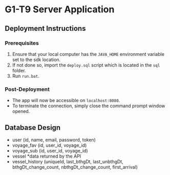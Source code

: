 # G1-T9 Server Application

## Deployment Instructions

### Prerequisites 
1. Ensure that your local computer has the `JAVA_HOME` environment variable set to the sdk location.
2. If not done so, import the `deploy.sql` script which is located in the `sql` folder.
3. Run `run.bat`. 

### Post-Deployment
- The app will now be accessible on `localhost:8080`.
- To terminate the connection, simply close the command prompt window opened.


## Database Design
- user (id, name, email, password, token) 
- voyage_fav (id, user_id, voyage_id)
- voyage_sub (id, user_id, voyage_id)
- vessel *data returned by the API
- vessel_history (uniqueId, last_bthgDt, last_unbthgDt, bthgDt_change_count, nbthgDt_change_count, first_arrival)
